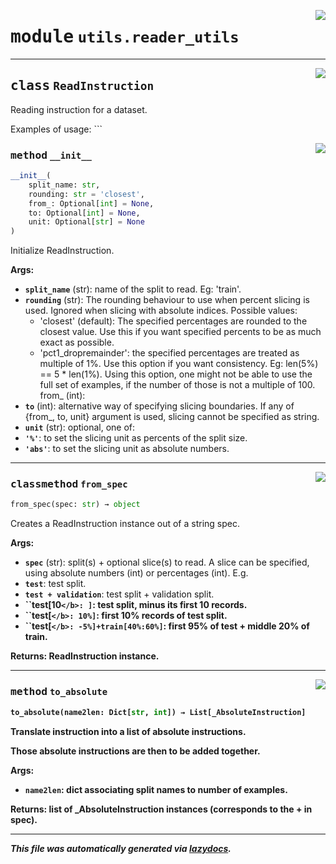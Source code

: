 <!-- markdownlint-disable -->

<a href="../../datum/utils/reader_utils.py#L0"><img align="right" style="float:right;" src="https://img.shields.io/badge/-source-cccccc?style=flat-square"></a>

# <kbd>module</kbd> `utils.reader_utils`






---

<a href="../../datum/utils/reader_utils.py#L100"><img align="right" style="float:right;" src="https://img.shields.io/badge/-source-cccccc?style=flat-square"></a>

## <kbd>class</kbd> `ReadInstruction`
Reading instruction for a dataset. 

Examples of usage: ``` 

<a href="../../datum/utils/reader_utils.py#L118"><img align="right" style="float:right;" src="https://img.shields.io/badge/-source-cccccc?style=flat-square"></a>

### <kbd>method</kbd> `__init__`

```python
__init__(
    split_name: str,
    rounding: str = 'closest',
    from_: Optional[int] = None,
    to: Optional[int] = None,
    unit: Optional[str] = None
)
```

Initialize ReadInstruction. 

**Args:**
 
 - <b>`split_name`</b> (str):  name of the split to read. Eg: 'train'. 
 - <b>`rounding`</b> (str):  The rounding behaviour to use when percent slicing is  used. Ignored when slicing with absolute indices.  Possible values: 
     - 'closest' (default): The specified percentages are rounded to the  closest value. Use this if you want specified percents to be as  much exact as possible. 
     - 'pct1_dropremainder': the specified percentages are treated as  multiple of 1%. Use this option if you want consistency. Eg:  len(5%) == 5 * len(1%).  Using this option, one might not be able to use the full set of  examples, if the number of those is not a multiple of 100. from_ (int): 
 - <b>`to`</b> (int):  alternative way of specifying slicing boundaries. If any of  {from_, to, unit} argument is used, slicing cannot be specified as  string. 
 - <b>`unit`</b> (str):  optional, one of: 
 - <b>`'%'`</b>:  to set the slicing unit as percents of the split size. 
 - <b>`'abs'`</b>:  to set the slicing unit as absolute numbers. 




---

<a href="../../datum/utils/reader_utils.py#L152"><img align="right" style="float:right;" src="https://img.shields.io/badge/-source-cccccc?style=flat-square"></a>

### <kbd>classmethod</kbd> `from_spec`

```python
from_spec(spec: str) → object
```

Creates a ReadInstruction instance out of a string spec. 



**Args:**
 
 - <b>`spec`</b> (str):  split(s) + optional slice(s) to read. A slice can be  specified, using absolute numbers (int) or percentages (int). E.g. 
 - <b>``test``</b>:  test split. 
 - <b>``test + validation``</b>:  test split + validation split. 
 - <b>``test[10`</b>: ]`: test split, minus its first 10 records. 
 - <b>``test[`</b>: 10%]`: first 10% records of test split. 
 - <b>``test[`</b>: -5%]+train[40%:60%]`: first 95% of test + middle 20% of  train. 

**Returns:**
 ReadInstruction instance. 

---

<a href="../../datum/utils/reader_utils.py#L189"><img align="right" style="float:right;" src="https://img.shields.io/badge/-source-cccccc?style=flat-square"></a>

### <kbd>method</kbd> `to_absolute`

```python
to_absolute(name2len: Dict[str, int]) → List[_AbsoluteInstruction]
```

Translate instruction into a list of absolute instructions. 

Those absolute instructions are then to be added together. 

**Args:**
 
 - <b>`name2len`</b>:  dict associating split names to number of examples. 

**Returns:**
 list of _AbsoluteInstruction instances (corresponds to the + in spec). 




---

_This file was automatically generated via [lazydocs](https://github.com/ml-tooling/lazydocs)._

